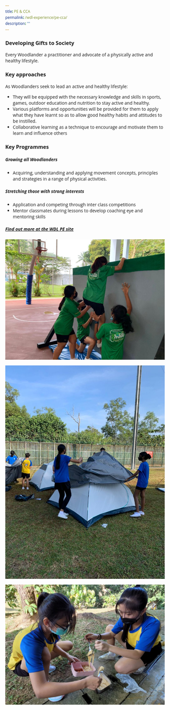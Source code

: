 ```yaml
---
title: PE & CCA
permalink: /wdl-experience/pe-cca/
description: ""
---
```


<style type="text/css">
@import url('https://fonts.googleapis.com/css2?family=Open+Sans&display=swap');  

body, * { font-family: 'Open Sans', sans-serif !important; }
.bp-container h1 { letter-spacing: normal !important; font-weight: 300 !important;}
</style>
### Developing Gifts to Society

Every Woodlander a practitioner and advocate of a physically active and healthy lifestyle.

### Key approaches

As Woodlanders seek to lead an active and healthy lifestyle:

*   They will be equipped with the necessary knowledge and skills in sports, games, outdoor education and nutrition to stay active and healthy.
*   Various platforms and opportunities will be provided for them to apply what they have learnt so as to allow good healthy habits and attitudes to be instilled.
*   Collaborative learning as a technique to encourage and motivate them to learn and influence others

### Key Programmes

##### Growing all Woodlanders
* Acquiring, understanding and applying movement concepts, principles and strategies in a range of physical activities.

#####  Stretching those with strong interests
* Application and competing through inter class competitions  
* Mentor classmates during lessons to develop coaching eye and mentoring skills



##### [Find out more at the WDL PE site](https://sites.google.com/view/wdlpe/)

![](/images/Departments/pe1.jpg)

![](/images/Departments/pe2.jpeg)

![](/images/Departments/pe3.jpeg)